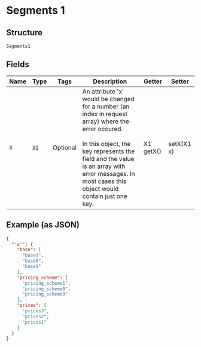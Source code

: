 
# Segments 1

## Structure

`Segments1`

## Fields

| Name | Type | Tags | Description | Getter | Setter |
|  --- | --- | --- | --- | --- | --- |
| `X` | [`X1`](../../doc/models/x1.md) | Optional | An attribute 'x' would be changed for a number (an index in request array) where the error occured.<br><br>In this object, the key represents the field and the value is an array with error messages. In most cases this object would contain just one key. | X1 getX() | setX(X1 x) |

## Example (as JSON)

```json
{
  "'x'": {
    "base": [
      "base9",
      "base0",
      "base1"
    ],
    "pricing_scheme": [
      "pricing_scheme1",
      "pricing_scheme0",
      "pricing_scheme9"
    ],
    "prices": [
      "prices3",
      "prices2",
      "prices1"
    ]
  }
}
```

